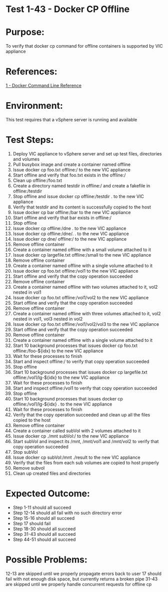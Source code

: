 Test 1-43 - Docker CP Offline
=======

# Purpose:
To verify that docker cp command for offline containers is supported by VIC appliance

# References:
[1 - Docker Command Line Reference](https://docs.docker.com/engine/reference/commandline/cp/)

# Environment:
This test requires that a vSphere server is running and available

# Test Steps:
1. Deploy VIC appliance to vSphere server and set up test files, directories and volumes
2. Pull busybox image and create a container named offline
3. Issue docker cp foo.txt offline:/ to the new VIC appliance
4. Start offline and verify that foo.txt exists in the offline:/
5. Clean up offline:/foo.txt
6. Create a directory named testdir in offline:/ and create a fakefile in offline:/testdir
7. Stop offline and issue docker cp offline:/testdir . to the new VIC appliance
8. Verify that testdir and its content is successfully copied to the host
9. Issue docker cp bar offline:/bar to the new VIC appliance
10. Start offline and verify that bar exists in offline:/
11. Stop offline
12. Issue docker cp offline:/dne . to the new VIC appliance
13. Issue docker cp offline:/dne/. . to the new VIC appliance
14. Issue docker cp dne/ offline:/ to the new VIC appliance
15. Remove offline container
16. Create a container named offline with a small volume attached to it
17. Issue docker cp largefile.txt offline:/small to the new VIC appliance
18. Remove offline container
19. Create a container named offline with a single volume attached to it
20. Issue docker cp foo.txt offline:/vol1 to the new VIC appliance
21. Start offline and verify that the copy operation succeeded
22. Remove offline container
23. Create a container named offline with two volumes attached to it, vol2 nested in vol1
24. Issue docker cp foo.txt offline:/vol1/vol2 to the new VIC appliance
25. Start offline and verify that the copy operation succeeded
26. Remove offline container
27. Create a container named offline with three volumes attached to it, vol2 nested in vol1, vol3 nested in vol2
28. Issue docker cp foo.txt offline:/vol1/vol2/vol3 to the new VIC appliance
29. Start offline and verify that the copy operation succeeded
30. Remove offline container
31. Create a container named offline with a single volume attached to it
32. Start 10 background processes that issues docker cp foo.txt offline:/foo-${idx} to the new VIC appliance
33. Wait for these processes to finish
34. Start and inspect offline:/ to verify that copy operation succeeded
35. Stop offline
36. Start 10 background processes that issues docker cp largefile.txt offline:/vol1/lg-${idx} to the new VIC appliance
37. Wait for these processes to finish
38. Start and inspect offline:/vol1 to verify that copy operation succeeded
39. Stop offline
40. Start 10 background processes that issues docker cp offline:/vol1/lg-${idx} . to the new VIC appliance
41. Wait for these processes to finish
42. Verify that the copy operation succeeded and clean up all the files copied to the host
43. Remove offline container
44. Create a container called subVol with 2 volumes attached to it
45. Issue docker cp ./mnt subVol:/ to the new VIC appliance
46. Start subVol and inspect its /mnt, /mnt/vol1 and /mnt/vol2 to verify that copy operation succeeded
47. Stop subVol
48. Issue docker cp subVol:/mnt ./result to the new VIC appliance
49. Verify that the files from each sub volumes are copied to host properly
50. Remove subvol
51. Clean up created files and directories

# Expected Outcome:
* Step 1-11 should all succeed
* Step 12-14 should all fail with no such directory error
* Step 15-16 should all succeed
* Step 17 should fail
* Step 18-30 should all succeed
* Step 31-43 should all succeed
* Step 44-51 should all succeed

# Possible Problems:
12-13 are skipped until we properly propagate errors back to user
17 should fail with not enough disk space, but currently returns a broken pipe
31-43 are skipped until we properly handle concurrent requests for offline cp